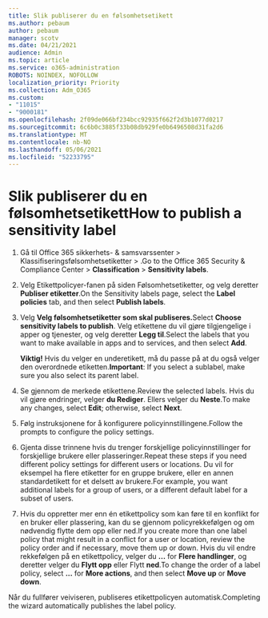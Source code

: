 ```yaml
---
title: Slik publiserer du en følsomhetsetikett
ms.author: pebaum
author: pebaum
manager: scotv
ms.date: 04/21/2021
audience: Admin
ms.topic: article
ms.service: o365-administration
ROBOTS: NOINDEX, NOFOLLOW
localization_priority: Priority
ms.collection: Adm_O365
ms.custom:
- "11015"
- "9000181"
ms.openlocfilehash: 2f09de066bf234bcc92935f662f2d3b1077d0217
ms.sourcegitcommit: 6c6b0c3885f33b08db929fe0b6496508d31fa2d6
ms.translationtype: MT
ms.contentlocale: nb-NO
ms.lasthandoff: 05/06/2021
ms.locfileid: "52233795"
---
```

# <a name="how-to-publish-a-sensitivity-label"></a><span data-ttu-id="528ed-102">Slik publiserer du en følsomhetsetikett</span><span class="sxs-lookup"><span data-stu-id="528ed-102">How to publish a sensitivity label</span></span>

1. <span data-ttu-id="528ed-103">Gå til Office 365 sikkerhets- & samsvarssenter > Klassifiseringsfølsomhetsetiketter  >  .</span><span class="sxs-lookup"><span data-stu-id="528ed-103">Go to the Office 365 Security & Compliance Center > **Classification** > **Sensitivity labels**.</span></span>

1. <span data-ttu-id="528ed-104">Velg Etikettpolicyer-fanen på  siden Følsomhetsetiketter, og velg deretter **Publiser etiketter**.</span><span class="sxs-lookup"><span data-stu-id="528ed-104">On the Sensitivity labels page, select the **Label policies** tab, and then select **Publish labels**.</span></span>

1. <span data-ttu-id="528ed-105">Velg **Velg følsomhetsetiketter som skal publiseres.**</span><span class="sxs-lookup"><span data-stu-id="528ed-105">Select **Choose sensitivity labels to publish**.</span></span> <span data-ttu-id="528ed-106">Velg etikettene du vil gjøre tilgjengelige i apper og tjenester, og velg deretter **Legg til**.</span><span class="sxs-lookup"><span data-stu-id="528ed-106">Select the labels that you want to make available in apps and to services, and then select **Add**.</span></span>

    <span data-ttu-id="528ed-107">**Viktig!** Hvis du velger en underetikett, må du passe på at du også velger den overordnede etiketten.</span><span class="sxs-lookup"><span data-stu-id="528ed-107">**Important**: If you select a sublabel, make sure you also select its parent label.</span></span>

1. <span data-ttu-id="528ed-108">Se gjennom de merkede etikettene.</span><span class="sxs-lookup"><span data-stu-id="528ed-108">Review the selected labels.</span></span> <span data-ttu-id="528ed-109">Hvis du vil gjøre endringer, velger **du Rediger**. Ellers velger du **Neste**.</span><span class="sxs-lookup"><span data-stu-id="528ed-109">To make any changes, select **Edit**; otherwise, select **Next**.</span></span>

1. <span data-ttu-id="528ed-110">Følg instruksjonene for å konfigurere policyinnstillingene.</span><span class="sxs-lookup"><span data-stu-id="528ed-110">Follow the prompts to configure the policy settings.</span></span>

1. <span data-ttu-id="528ed-111">Gjenta disse trinnene hvis du trenger forskjellige policyinnstillinger for forskjellige brukere eller plasseringer.</span><span class="sxs-lookup"><span data-stu-id="528ed-111">Repeat these steps if you need different policy settings for different users or locations.</span></span> <span data-ttu-id="528ed-112">Du vil for eksempel ha flere etiketter for en gruppe brukere, eller en annen standardetikett for et delsett av brukere.</span><span class="sxs-lookup"><span data-stu-id="528ed-112">For example, you want additional labels for a group of users, or a different default label for a subset of users.</span></span>

1. <span data-ttu-id="528ed-113">Hvis du oppretter mer enn én etikettpolicy som kan føre til en konflikt for en bruker eller plassering, kan du se gjennom policyrekkefølgen og om nødvendig flytte dem opp eller ned.</span><span class="sxs-lookup"><span data-stu-id="528ed-113">If you create more than one label policy that might result in a conflict for a user or location, review the policy order and if necessary, move them up or down.</span></span> <span data-ttu-id="528ed-114">Hvis du vil endre rekkefølgen på en etikettpolicy, velger du **...** for **Flere handlinger**, og deretter velger du **Flytt opp** eller Flytt **ned**.</span><span class="sxs-lookup"><span data-stu-id="528ed-114">To change the order of a label policy, select **...** for **More actions**, and then select **Move up** or **Move down**.</span></span>

<span data-ttu-id="528ed-115">Når du fullfører veiviseren, publiseres etikettpolicyen automatisk.</span><span class="sxs-lookup"><span data-stu-id="528ed-115">Completing the wizard automatically publishes the label policy.</span></span>